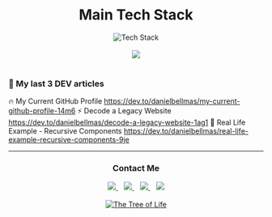 <div align="center">
<h1>Main Tech Stack</h1>

<div>

 <img src="https://skillicons.dev/icons?i=js,ts,react,html,css,nextjs,nodejs,gql,postgres,git&perline=5" alt="Tech Stack" /> 
 
</div>
  
  <br />
  
<div>
    <a href="https://github.com/danielbellmas">
      <img align="center" src="https://github-readme-stats.vercel.app/api/top-langs/?username=danielbellmas&layout=compact&theme=tokyonight&langs_count=6" />
    </a>
</div>

<br />

<div align="start">
 <h3>📝 My last 3 DEV articles</h3>

<!-- BLOG-POST-LIST:START -->
 🔥 My Current GitHub Profile https://dev.to/danielbellmas/my-current-github-profile-14m6
 ⚡ Decode a Legacy Website https://dev.to/danielbellmas/decode-a-legacy-website-1ag1
 🚀 Real Life Example - Recursive Components https://dev.to/danielbellmas/real-life-example-recursive-components-9je<!-- BLOG-POST-LIST:END -->
</div>

---

<div align="center">
  
  <h3>Contact Me</h3>
  
  <div >
    <a href="https://www.linkedin.com/in/daniel-bellmas/" target="_blank">
      <img src="https://img.shields.io/badge/LinkedIn-0077B5?style=for-the-badge&logo=linkedin&logoColor=white">
    </a>&nbsp;&nbsp;
    <a href="https://dev.to/danielbellmas" target="_blank">
      <img src="https://img.shields.io/badge/dev.to-0A0A0A?style=for-the-badge&logo=dev.to&logoColor=white&color=black"/>
    </a>&nbsp;&nbsp;
    <a href="https://stackoverflow.com/users/14831834/daniel-bellmas" target="_blank">
      <img src="https://img.shields.io/badge/Stack_Overflow-FE7A16?style=for-the-badge&logo=stack-overflow&logoColor=black">
    </a>&nbsp;&nbsp;
    <a href="https://medium.com/@dbalmas7" target="_blank">
      <img src="https://img.shields.io/badge/Medium-12100E?style=for-the-badge&logo=medium&logoColor=white&color=black"/>
    </a>
  </div> 
   
</div>

<br />

  <a href="https://www.linkedin.com/in/daniel-bellmas/" target="_blank">
    <img alt="The Tree of Life" src="https://user-images.githubusercontent.com/76179660/136558695-b3462e1a-8f29-4b7a-87c3-1e9d8aaa7829.png" />
  </a>

</div>
